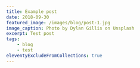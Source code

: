 ```yaml
---
title: Example post
date: 2018-09-30
featured_image: /images/blog/post-1.jpg
image_caption: Photo by Dylan Gillis on Unsplash
excerpt: Test post
tags:
    - blog
    - test
eleventyExcludeFromCollections: true
---
```

